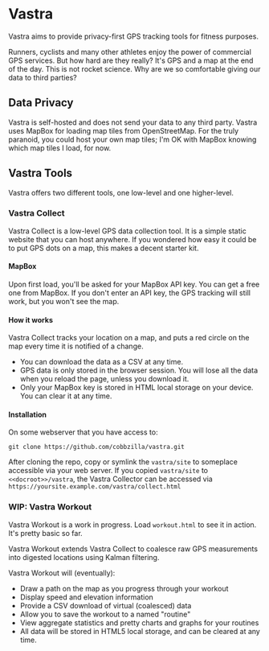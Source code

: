 # Vastra

Vastra aims to provide privacy-first GPS tracking tools for fitness purposes.

Runners, cyclists and many other athletes enjoy the power of commercial GPS services. But how hard are they really? It's GPS and a map at the end of the day. This is not rocket science. Why are we so comfortable giving our data
to third parties?

## Data Privacy
Vastra is self-hosted and does not send your data to any third party.
Vastra uses MapBox for loading map tiles from OpenStreetMap.
For the truly paranoid, you could host your own map tiles; I'm OK with MapBox knowing which map tiles I load, for now.

## Vastra Tools
Vastra offers two different tools, one low-level and one higher-level.

### Vastra Collect
Vastra Collect is a low-level GPS data collection tool. It is a simple static website that you can host anywhere. If you wondered how easy it could be to put GPS dots on a map, this makes a decent starter kit.

#### MapBox
Upon first load, you'll be asked for your MapBox API key. You can get a free one from MapBox. If you don't enter an API key, the GPS tracking will still work, but you won't see the map.

#### How it works
Vastra Collect tracks your location on a map, and puts a red circle on the map every time it is notified of a change.
 * You can download the data as a CSV at any time.
 * GPS data is only stored in the browser session. You will lose all the data when you reload the page, unless you download it.
 * Only your MapBox key is stored in HTML local storage on your device. You can clear it at any time.

#### Installation

On some webserver that you have access to:

    git clone https://github.com/cobbzilla/vastra.git

After cloning the repo, copy or symlink the `vastra/site` to someplace accessible via your web server.
If you copied `vastra/site` to `<<docroot>>/vastra`, the Vastra Collector can be accessed via `https://yoursite.example.com/vastra/collect.html`

### WIP: Vastra Workout

Vastra Workout is a work in progress. Load `workout.html` to see it in action. It's pretty basic so far.

Vastra Workout extends Vastra Collect to coalesce raw GPS measurements into digested locations using Kalman filtering.

Vastra Workout will (eventually):
 * Draw a path on the map as you progress through your workout
 * Display speed and elevation information
 * Provide a CSV download of virtual (coalesced) data
 * Allow you to save the workout to a named "routine"
 * View aggregate statistics and pretty charts and graphs for your routines
 * All data will be stored in HTML5 local storage, and can be cleared at any time.

